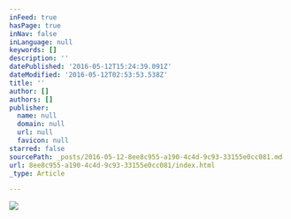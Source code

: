 ```yaml
---
inFeed: true
hasPage: true
inNav: false
inLanguage: null
keywords: []
description: ''
datePublished: '2016-05-12T15:24:39.091Z'
dateModified: '2016-05-12T02:53:53.538Z'
title: ''
author: []
authors: []
publisher:
  name: null
  domain: null
  url: null
  favicon: null
starred: false
sourcePath: _posts/2016-05-12-8ee8c955-a190-4c4d-9c93-33155e0cc081.md
url: 8ee8c955-a190-4c4d-9c93-33155e0cc081/index.html
_type: Article

---
```

![](https://the-grid-user-content.s3-us-west-2.amazonaws.com/2b2fc287-fdae-46c5-a9e2-fd1eb351c4d9.jpg)
